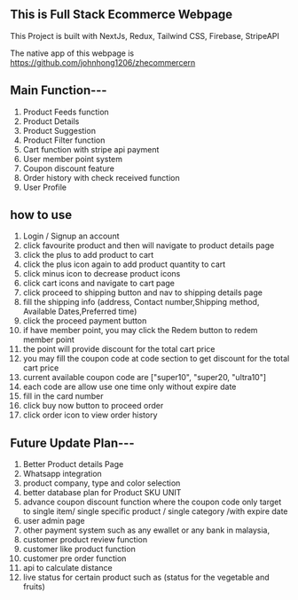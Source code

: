 ## This is Full Stack Ecommerce Webpage
This Project is built with NextJs, Redux, Tailwind CSS, Firebase, StripeAPI

The native app of this webpage is https://github.com/johnhong1206/zhecommercern

## Main Function---
1) Product Feeds function
2) Product Details
3) Product Suggestion
4) Product Filter function
5) Cart function with stripe api payment
6) User member point system
7) Coupon discount feature
8) Order history with check received function
9) User Profile


## how to use
1) Login / Signup an account
2) click favourite product and then will navigate to product details page
3) click the plus to add product to cart
4) click the plus icon again to add product quantity to cart
5) click minus icon to decrease product icons
6) click cart icons and navigate to cart page
7) click proceed to shipping button and nav to shipping details page
8) fill the shipping info (address, Contact number,Shipping method, Available Dates,Preferred time)
9) click the proceed payment button
10) if have member point, you may click the Redem button to redem member point
11) the point will provide discount for the total cart price
12) you may fill the coupon code at code section to get discount for the total cart price
13) current available coupon code are ["super10", "super20, "ultra10"]
14) each code are allow use one time only without expire date
15) fill in the card number
16) click buy now button to proceed order
17) click order icon to view order history

## Future Update Plan---
1) Better Product details Page
2) Whatsapp integration
4) product company, type and color  selection
5) better database plan for Product SKU UNIT
6) advance coupon discount function where the coupon code only target to single item/ single specific product / single category /with expire date
7) user admin page
8) other payment system such as any ewallet or any bank in malaysia, 
9) customer product review function
10) customer like product function
11) customer pre order function
12) api to calculate distance
13) live status for certain product such as (status for the vegetable and fruits)


